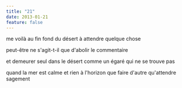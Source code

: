 ```yaml
---
title: "21"
date: 2013-01-21
feature: false
---
```


me voilà au fin fond du désert
à attendre
quelque chose

peut-être ne s'agit-t-il que d'abolir le commentaire

et demeurer seul dans le désert
comme un égaré qui ne se trouve pas

quand la mer est calme et rien à l'horizon
que faire d'autre qu'attendre sagement
